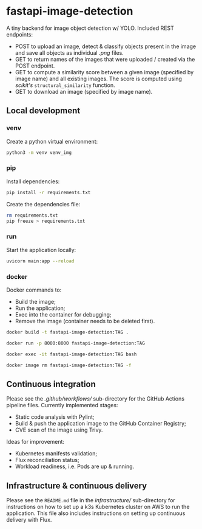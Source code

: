 # fastapi-image-detection
A tiny backend for image object detection w/ YOLO. Included REST endpoints:
- POST to upload an image, detect & classify objects present in the image and save all objects as individual *.png* files.
- GET to return names of the images that were uploaded / created via the POST endpoint.
- GET to compute a similarity score between a given image (specified by image name) and all existing images. The score is computed using *scikit's* ```structural_similarity``` function.
- GET to download an image (specified by image name).

## Local development
### venv
Create a python virtual environment:
```bash
python3 -m venv venv_img
```

### pip
Install dependencies:
```bash
pip install -r requirements.txt
```

Create the dependencies file:

```bash
rm requirements.txt
pip freeze > requirements.txt
```

### run
Start the application locally:
```bash
uvicorn main:app --reload
```

### docker
Docker commands to:
- Build the image;
- Run the application;
- Exec into the container for debugging;
- Remove the image (container needs to be deleted first).
```bash
docker build -t fastapi-image-detection:TAG .

docker run -p 8000:8000 fastapi-image-detection:TAG

docker exec -it fastapi-image-detection:TAG bash

docker image rm fastapi-image-detection:TAG -f
```

## Continuous integration
Please see the *.github/workflows/*  sub-directory for the GitHub Actions pipeline files. Currently implemented stages:
- Static code analysis with Pylint;
- Build & push the application image to the GitHub Container Registry;
- CVE scan of the image using Trivy.

Ideas for improvement:
- Kubernetes manifests validation;
- Flux reconciliation status;
- Workload readiness, i.e. Pods are up & running.

## Infrastructure & continuous delivery
Please see the ```README.md``` file in the *infrastructure/*  sub-directory for instructions on how to set up a k3s Kubernetes cluster on AWS to run the application. This file also includes instructions on setting up continuous delivery with Flux.
